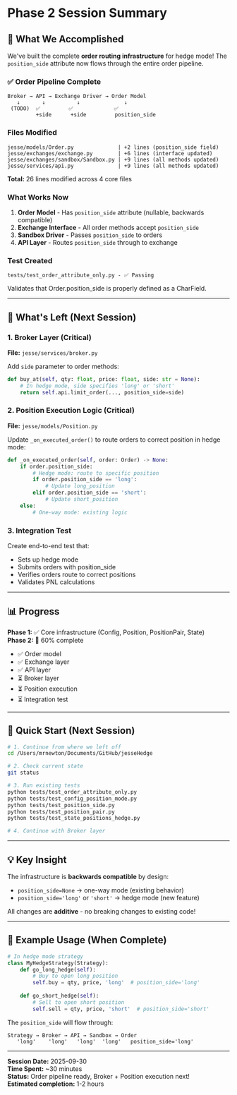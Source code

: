 # Phase 2 Session Summary

## 🎉 What We Accomplished

We've built the complete **order routing infrastructure** for hedge mode! The `position_side` attribute now flows through the entire order pipeline.

### ✅ Order Pipeline Complete

```
Broker → API → Exchange Driver → Order Model
   ↓       ↓          ↓              ↓
 (TODO)  ✅         ✅             ✅
         +side      +side         position_side
```

### Files Modified

```
jesse/models/Order.py              | +2 lines (position_side field)
jesse/exchanges/exchange.py        | +6 lines (interface updated)
jesse/exchanges/sandbox/Sandbox.py | +9 lines (all methods updated)
jesse/services/api.py              | +9 lines (all methods updated)
```

**Total:** 26 lines modified across 4 core files

### What Works Now

1. **Order Model** - Has `position_side` attribute (nullable, backwards compatible)
2. **Exchange Interface** - All order methods accept `position_side`
3. **Sandbox Driver** - Passes `position_side` to orders
4. **API Layer** - Routes `position_side` through to exchange

### Test Created

```
tests/test_order_attribute_only.py - ✅ Passing
```

Validates that Order.position_side is properly defined as a CharField.

---

## 🎯 What's Left (Next Session)

### 1. Broker Layer (Critical)
**File:** `jesse/services/broker.py`

Add `side` parameter to order methods:
```python
def buy_at(self, qty: float, price: float, side: str = None):
    # In hedge mode, side specifies 'long' or 'short'
    return self.api.limit_order(..., position_side=side)
```

### 2. Position Execution Logic (Critical)
**File:** `jesse/models/Position.py`

Update `_on_executed_order()` to route orders to correct position in hedge mode:
```python
def _on_executed_order(self, order: Order) -> None:
    if order.position_side:
        # Hedge mode: route to specific position
        if order.position_side == 'long':
            # Update long_position
        elif order.position_side == 'short':
            # Update short_position
    else:
        # One-way mode: existing logic
```

### 3. Integration Test
Create end-to-end test that:
- Sets up hedge mode
- Submits orders with position_side
- Verifies orders route to correct positions
- Validates PNL calculations

---

## 📊 Progress

**Phase 1:** ✅ Core infrastructure (Config, Position, PositionPair, State)  
**Phase 2:** 🔄 60% complete  
- ✅ Order model  
- ✅ Exchange layer  
- ✅ API layer  
- ⏳ Broker layer  
- ⏳ Position execution  
- ⏳ Integration test  

---

## 🚀 Quick Start (Next Session)

```bash
# 1. Continue from where we left off
cd /Users/mrnewton/Documents/GitHub/jesseHedge

# 2. Check current state
git status

# 3. Run existing tests
python tests/test_order_attribute_only.py
python tests/test_config_position_mode.py
python tests/test_position_side.py
python tests/test_position_pair.py
python tests/test_state_positions_hedge.py

# 4. Continue with Broker layer
```

---

## 💡 Key Insight

The infrastructure is **backwards compatible** by design:
- `position_side=None` → one-way mode (existing behavior)
- `position_side='long'` or `'short'` → hedge mode (new feature)

All changes are **additive** - no breaking changes to existing code!

---

## 📝 Example Usage (When Complete)

```python
# In hedge mode strategy
class MyHedgeStrategy(Strategy):
    def go_long_hedge(self):
        # Buy to open long position
        self.buy = qty, price, 'long'  # position_side='long'
    
    def go_short_hedge(self):
        # Sell to open short position
        self.sell = qty, price, 'short'  # position_side='short'
```

The `position_side` will flow through:
```
Strategy → Broker → API → Sandbox → Order
   'long'    'long'   'long'  'long'   position_side='long'
```

---

**Session Date:** 2025-09-30  
**Time Spent:** ~30 minutes  
**Status:** Order pipeline ready, Broker + Position execution next!  
**Estimated completion:** 1-2 hours



